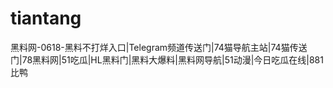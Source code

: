 # tiantang
黑料网-0618-黑料不打烊入口|Telegram频道传送门|74猫导航主站|74猫传送门|78黑料网|51吃瓜|HL黑料门|黑料大爆料|黑料网导航|51动漫|今日吃瓜在线|881比鸭

